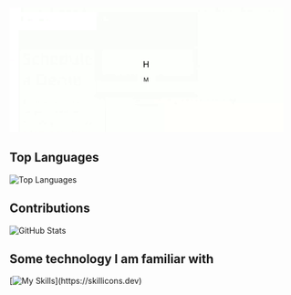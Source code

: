 <img src="https://github.com/Seanmmajor/Seanmmajor/blob/main/download.gif" alt="Here is a little bit about me!">

## Top Languages
![Top Languages](https://github-readme-stats.vercel.app/api/top-langs/?username=Seanmmajor&show_icons=true&theme=dracula)
## Contributions
![GitHub Stats](https://github-readme-stats.vercel.app/api?username=Seanmmajor&show_icons=true&show_icons=true&theme=dracula)

## Some technology I am familiar with
[![My Skills](https://skillicons.dev/icons?i=bash,git,github,idea,java,linux,md,obsidian,powershell,py,raspberrypi,redhat,regex,ubuntu,vscode,windows,)](https://skillicons.dev)

